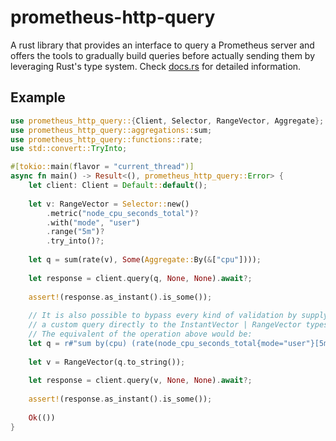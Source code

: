 # prometheus-http-query

A rust library that provides an interface to query a Prometheus server and offers the tools to gradually build queries before actually sending them by leveraging Rust's type system. Check [docs.rs](https://docs.rs/prometheus-http-query) for detailed information.

## Example

```rust
use prometheus_http_query::{Client, Selector, RangeVector, Aggregate};
use prometheus_http_query::aggregations::sum;
use prometheus_http_query::functions::rate;
use std::convert::TryInto;

#[tokio::main(flavor = "current_thread")]
async fn main() -> Result<(), prometheus_http_query::Error> {
    let client: Client = Default::default();
    
    let v: RangeVector = Selector::new()
        .metric("node_cpu_seconds_total")?
        .with("mode", "user")
        .range("5m")?
        .try_into()?;
	
    let q = sum(rate(v), Some(Aggregate::By(&["cpu"])));
    
    let response = client.query(q, None, None).await?;
    
    assert!(response.as_instant().is_some());
    
    // It is also possible to bypass every kind of validation by supplying
    // a custom query directly to the InstantVector | RangeVector types.
    // The equivalent of the operation above would be:
    let q = r#"sum by(cpu) (rate(node_cpu_seconds_total{mode="user"}[5m]))"#;
    
    let v = RangeVector(q.to_string());
    
    let response = client.query(v, None, None).await?;
    
    assert!(response.as_instant().is_some());
   
    Ok(())
}
```